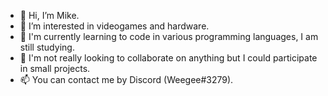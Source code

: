 - 👋 Hi, I’m Mike.
- 👀 I’m interested in videogames and hardware.
- 🌱 I'm currently learning to code in various programming languages, I am still studying.
- 💞️ I'm not really looking to collaborate on anything but I could participate in small projects.
- 📫 You can contact me by Discord (Weegee#3279).
